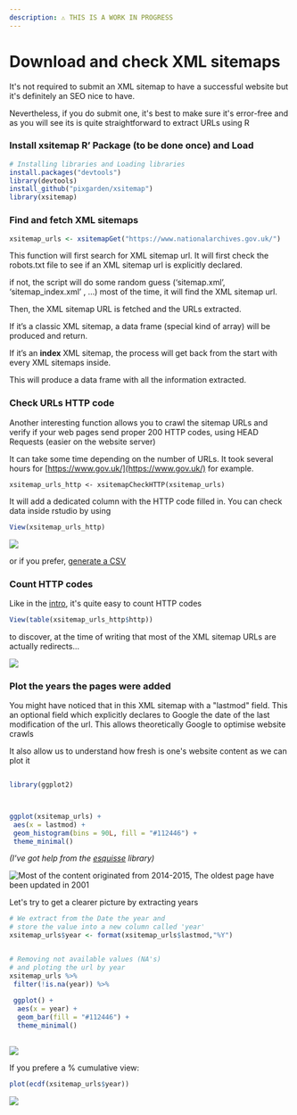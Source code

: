 ```yaml
---
description: ⚠️ THIS IS A WORK IN PROGRESS
---
```


# Download and check XML sitemaps

It's not required to submit an XML sitemap to have a successful website but it's definitely an SEO nice to have. 

Nevertheless, if you do submit one, it's best to make sure it's error-free and as you will see its is quite straightforward to extract URLs using R

### Install xsitemap R’ Package \(to be done once\) and Load

```r
# Installing libraries and Loading libraries
install.packages("devtools")
library(devtools)
install_github("pixgarden/xsitemap")
library(xsitemap)

```

### Find and fetch XML sitemaps

```r
xsitemap_urls <- xsitemapGet("https://www.nationalarchives.gov.uk/")
```

This function will first search for XML sitemap url. It will first check the robots.txt file to see if an XML sitemap url is explicitly declared.

if not, the script will do some random guess \(‘sitemap.xml’, ‘sitemap\_index.xml’ , …\) most of the time, it will find the XML sitemap url.

Then, the XML sitemap URL is fetched and the URLs extracted.

If it’s a classic XML sitemap, a data frame \(special kind of array\) will be produced and return.

If it’s an **index** XML sitemap, the process will get back from the start with every XML sitemaps inside.

This will produce a data frame with all the information extracted. 

### Check URLs HTTP code

Another interesting function allows you to crawl the sitemap URLs and verify if your web pages send proper 200 HTTP codes, using HEAD Requests \(easier on the website server\)

It can take some time depending on the number of URLs. It took several hours for [https://www.gov.uk/](https://www.gov.uk/) for example.

```text
xsitemap_urls_http <- xsitemapCheckHTTP(xsitemap_urls)
```

It will add a dedicated column with the HTTP code filled in. You can check data inside rstudio by using 

```r
View(xsitemap_urls_http)
```

![](../.gitbook/assets/screenshot-2021-05-23-at-11.31.10-am.png)

or if you prefer, [generate a CSV](../export-data/send-and-read-seo-data-to-excel.md#export-your-data-into-a-csv) 

### Count HTTP codes

Like in the [intro](../r-intro.md#the-power-of-r-whats-different-about-it), it's quite easy to count HTTP codes

```r
View(table(xsitemap_urls_http$http))
```

to discover, at the time of writing that most of the XML sitemap URLs are actually redirects...

![](../.gitbook/assets/screenshot-2021-05-23-at-11.33.03-am.png)

### Plot the years the pages were added

You might have noticed that in this XML sitemap with a "lastmod" field. This an optional field which explicitly declares to Google the date of the last modification of the url. This allows theoretically Google to optimise website crawls

It also allow us to understand how fresh is one's website content as we can plot it

```r
library(ggplot2)


ggplot(xsitemap_urls) +
 aes(x = lastmod) +
 geom_histogram(bins = 90L, fill = "#112446") +
 theme_minimal()
```

_\(I've got help from the_ [_esquisse_](../data-viz/using-esquisse-package-x.md) _library\)_

![Most of the content originated from 2014-2015, The oldest page have been updated in 2001](../.gitbook/assets/screenshot-2021-07-25-at-12.19.55-pm.png)

Let's try to get a clearer picture by extracting years

```r
# We extract from the Date the year and
# store the value into a new column called 'year'
xsitemap_urls$year <- format(xsitemap_urls$lastmod,"%Y")


# Removing not available values (NA's)
# and ploting the url by year
xsitemap_urls %>%
 filter(!is.na(year)) %>%
  ggplot() +
  aes(x = year) +
  geom_bar(fill = "#112446") +
  theme_minimal()
  
```

![](../.gitbook/assets/screenshot-2021-07-25-at-12.35.03-pm.png)

If you prefere a % cumulative view:

```r
plot(ecdf(xsitemap_urls$year))
```

![](../.gitbook/assets/rplot%20%283%29.png)

